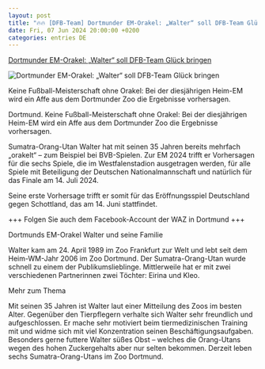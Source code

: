 ```yaml
---
layout: post
title: "🔥🔥 [DFB-Team] Dortmunder EM-Orakel: „Walter“ soll DFB-Team Glück bringen"
date: Fri, 07 Jun 2024 20:00:00 +0200
categories: entries DE
---
```

[Dortmunder EM-Orakel: „Walter“ soll DFB-Team Glück bringen](https://www.waz.de/staedte/dortmund/article242521698/Dortmunder-EM-Orakel-Walter-soll-DFB-Team-Glueck-bringen.html)

![Dortmunder EM-Orakel: „Walter“ soll DFB-Team Glück bringen](https://img.sparknews.funkemedien.de/242521696/242521696_1717768200_v16_9_1600.jpeg)

Keine Fußball-Meisterschaft ohne Orakel: Bei der diesjährigen Heim-EM wird ein Affe aus dem Dortmunder Zoo die Ergebnisse vorhersagen.

Dortmund. Keine Fußball-Meisterschaft ohne Orakel: Bei der diesjährigen Heim-EM wird ein Affe aus dem Dortmunder Zoo die Ergebnisse vorhersagen.

Sumatra-Orang-Utan Walter hat mit seinen 35 Jahren bereits mehrfach „orakelt“ – zum Beispiel bei BVB-Spielen. Zur EM 2024 trifft er Vorhersagen für die sechs Spiele, die im Westfalenstadion ausgetragen werden, für alle Spiele mit Beteiligung der Deutschen Nationalmannschaft und natürlich für das Finale am 14. Juli 2024.

Seine erste Vorhersage trifft er somit für das Eröffnungsspiel Deutschland gegen Schottland, das am 14. Juni stattfindet.

+++ Folgen Sie auch dem Facebook-Account der WAZ in Dortmund +++

Dortmunds EM-Orakel Walter und seine Familie

Walter kam am 24. April 1989 im Zoo Frankfurt zur Welt und lebt seit dem Heim-WM-Jahr 2006 im Zoo Dortmund. Der Sumatra-Orang-Utan wurde schnell zu einem der Publikumslieblinge. Mittlerweile hat er mit zwei verschiedenen Partnerinnen zwei Töchter: Eirina und Kleo.

Mehr zum Thema

Mit seinen 35 Jahren ist Walter laut einer Mitteilung des Zoos im besten Alter. Gegenüber den Tierpflegern verhalte sich Walter sehr freundlich und aufgeschlossen. Er mache sehr motiviert beim tiermedizinischen Training mit und widme sich mit viel Konzentration seinen Beschäftigungsaufgaben. Besonders gerne futtere Walter süßes Obst – welches die Orang-Utans wegen des hohen Zuckergehalts aber nur selten bekommen. Derzeit leben sechs Sumatra-Orang-Utans im Zoo Dortmund.

